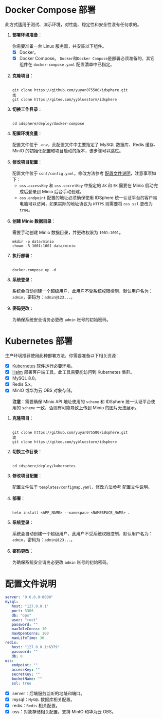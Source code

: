 # Docker Compose 部署
此方式适用于测试、演示环境，对性能、稳定性和安全性没有任何求的。
1. **部署环境准备**：<br><br>
   你需要准备一台 Linux 服务器，并安装以下组件。
   * [x] Docker。
   * [x] Docker Compose。
     `Docker`和`Docker Compose`是部署必须准备的，其它组件在 `docker-compose.yaml` 配置清单中已指定。<br><br>
2. **克隆项目**：<br><br>
    ```shell
    git clone https://github.com/yuyan075500/idsphere.git
    或
    git clone https://gitee.com/yybluestorm/idsphere
    ```
3. **切换工作目录**：<br><br>
    ```shell
    cd idsphere/deploy/docker-compose
    ```
4. **配置环境变量**：<br><br>
   配置文件位于 `.env`，此配置文件中主要指定了 MySQL 数据库、Redis 缓存、MinIO 的初始化配置和项目启动的版本，该步骤可以跳过。<br><br>
5. **修改项目配置**：<br><br>
   配置文件位于 `conf/config.yaml`，修改方法参考 [配置文件说明](#配置文件说明)，注意事项如下：
   * `oss.accessKey` 和 `oss.secretKey` 中指定的 `AK` 和 `SK` 需要在 Minio 启动完成后登录到 Minio 后台手动创建。
   * `oss.endpoint` 配置的地址必须确保使用 IDSphere 统一认证平台的客户端电脑可以访问，如果实际的地址协议为 `HTTPS` 则需要将 `oss.ssl` 更改为 `true`。<br><br>
6. **创建 Minio 数据目录**：<br><br>
   需要手动创建 Minio 数据目录，并更改权限为 `1001:1001`。
   ```shell
   mkdir -p data/minio
   chown -R 1001:1001 data/minio
   ```
7. **执行部署**：<br><br>
    ```shell
    docker-compose up -d
    ```
8. **系统登录**：<br><br>
   系统会自动创建一个超级用户，此用户不受系统权限控制，默认用户名为：`admin`，密码为：`admin@123...`。<br><br>
9. **密码更改**：<br><br>
   为确保系统安全请务必更改 `admin` 账号的初始密码。
# Kubernetes 部署
生产环境推荐使用此种部署方法，你需要准备以下相关资源：
* [x] [Kubernetes](https://kubernetes.io "Kubernetes") 软件运行必要环境。
* [x] [Helm](https://helm.sh "Helm") 部署客户端工具，此工具需要能访问到 Kubernetes 集群。
* [x] MySQL 8.0。
* [x] Redis 5.x。
* [x] MinIO 或华为云 OBS 对象存储。<br><br>
  **注意**：需要确保 Minio API 地址使用的 `scheme` 和 IDSphere 统一认证平台使用的 `scheme` 一致，否则有可能导致上传到 Minio 的图片无法展示。
1. **克隆项目**：<br><br>
    ```shell
    git clone https://github.com/yuyan075500/idsphere.git
    或
    git clone https://gitee.com/yybluestorm/idsphere
    ```
2. **切换工作目录**：<br><br>
    ```shell
    cd idsphere/deploy/kubernetes
    ```
4. **修改项目配置**：<br><br>
   配置文件位于 `templates/configmap.yaml`，修改方法参考 [配置文件说明](#配置文件说明)。<br><br>
5. **部署**：<br><br>
   ```shell
   helm install <APP_NAME> --namespace <NAMESPACE_NAME> .
   ```
6. **系统登录**：<br><br>
   系统会自动创建一个超级用户，此用户不受系统权限控制，默认用户名为：`admin`，密码为：`admin@123...`。<br><br>
7. **密码更改**：<br><br>
   为确保系统安全请务必更改 `admin` 账号的初始密码。
# 配置文件说明
```yaml
server: "0.0.0.0:8000"
mysql:
   host: "127.0.0.1"
   port: 3306
   db: "ops"
   user: "root"
   password: ""
   maxIdleConns: 10
   maxOpenConns: 100
   maxLifeTime: 30
redis:
   host: "127.0.0.1:6379"
   password: ""
   db: 0
oss:
   endpoint: ""
   accessKey: ""
   secretKey: ""
   bucketName: ""
   ssl: true
```
* [x] server：后端服务监听的地址和端口。
* [x] mysql：`MySQL` 数据库相关配置。
* [x] redis：`Redis` 相关配置。
* [x] oss：对象存储相关配置，支持 MinIO 和华为云 OBS。<br><br>